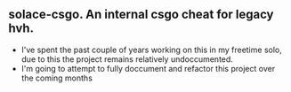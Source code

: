 ## solace-csgo. An internal csgo cheat for legacy hvh.

- I've spent the past couple of years working on this in my freetime solo, due to this the project remains relatively undoccumented.
- I'm going to attempt to fully doccument and refactor this project over the coming months
